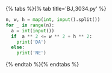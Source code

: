 {% tabs %}{% tab title='BJ_3034.py' %}

```py
n, w, h = map(int, input().split())
for _ in range(n):
  a = int(input())
  if  a ** 2 <= w ** 2 + h ** 2:
    print('DA')
  else:
    print('NE')
```

{% endtab %}{% endtabs %}
